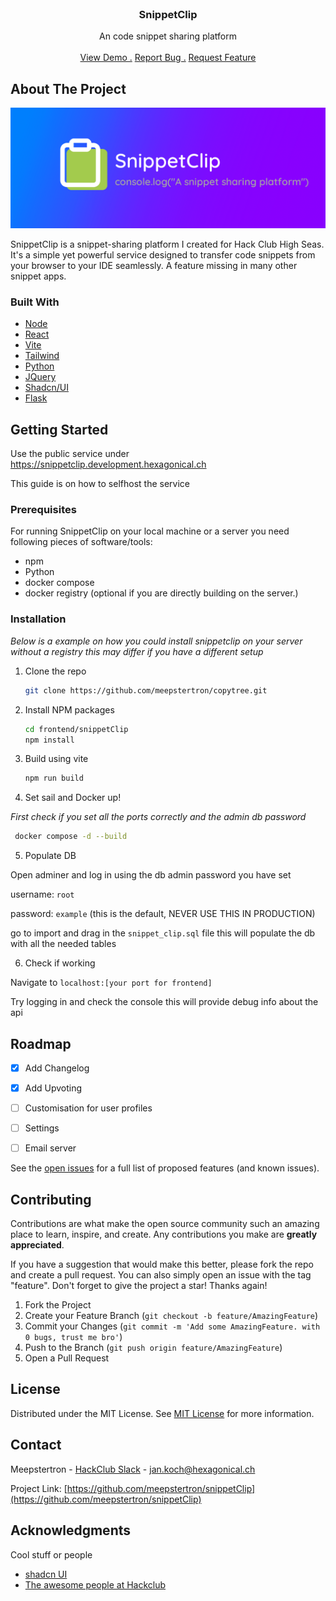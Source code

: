 
<br/>
<div align="center">

<h3 align="center">SnippetClip</h3>
<p align="center">
An code snippet sharing platform

<br/>
<br/>
<a href="https://snippetclip.development.hexagonical.ch">View Demo .</a>  
<a href="https://github.com/Meepstertron/snippetClip/issues/new?labels=bug">Report Bug .</a>
<a href="https://github.com/Meepstertron/snippetClip/issues/new?labels=feature">Request Feature</a>
</p>
</div>

## About The Project

![Banner](https://github.com/meepstertron/snippetClip/blob/main/snippetclip-banner.png?raw=true)

SnippetClip is a snippet-sharing platform I created for Hack Club High Seas. It's a simple yet powerful service designed to transfer code snippets from your browser to your IDE seamlessly.  A feature missing in many other snippet apps.


### Built With

- [Node](https://nodejs.org/)
- [React](https://reactjs.org)
- [Vite](https://vite.dev/)
- [Tailwind](https://tailwindcss.com/)
- [Python](https://www.python.org/)
- [JQuery](https://jquery.com)
- [Shadcn/UI](https://ui.shadcn.com/)
- [Flask](https://flask.palletsprojects.com/)
## Getting Started

Use the public service under https://snippetclip.development.hexagonical.ch

This guide is on how to selfhost the service
### Prerequisites

For running SnippetClip on your local machine or a server you need following pieces of software/tools:

- npm
- Python
- docker compose
- docker registry (optional if you are directly building on the server.)

### Installation

*Below is a example on how you could install snippetclip on your server without a registry this may differ if you have a different setup*


1. Clone the repo
   ```sh
   git clone https://github.com/meepstertron/copytree.git
   ```
2. Install NPM packages
   ```sh
   cd frontend/snippetClip
   npm install
   ```
3. Build using vite
   ```sh
   npm run build
   ```

4. Set sail and Docker up!

*First check if you set all the ports correctly and the admin db password*

```sh
 docker compose -d --build
```

5. Populate DB

Open adminer and  log in using the db admin password you have set

username: `root`

password: `example` (this is the default, NEVER USE THIS IN PRODUCTION)

go to import and drag in the `snippet_clip.sql` file this will populate the db with all the needed tables

6. Check if working

Navigate to `localhost:[your port for frontend]`

Try logging in and check the console this will provide debug info about the api
## Roadmap

- [x] Add Changelog
- [x] Add Upvoting
- [ ] Customisation for user profiles
- [ ] Settings 
- [ ] Email server


See the [open issues](https://github.com/ShaanCoding/ReadME-Generator/issues) for a full list of proposed features (and known issues).
## Contributing

Contributions are what make the open source community such an amazing place to learn, inspire, and create. Any contributions you make are **greatly appreciated**.

If you have a suggestion that would make this better, please fork the repo and create a pull request. You can also simply open an issue with the tag "feature".
Don't forget to give the project a star! Thanks again!

1. Fork the Project
2. Create your Feature Branch (`git checkout -b feature/AmazingFeature`)
3. Commit your Changes (`git commit -m 'Add some AmazingFeature. with 0 bugs, trust me bro'`)
4. Push to the Branch (`git push origin feature/AmazingFeature`)
5. Open a Pull Request
## License

Distributed under the MIT License. See [MIT License](https://opensource.org/licenses/MIT) for more information.
## Contact

Meepstertron - [HackClub Slack](https://hackclub.slack.com/team/U087PR1B2HX) - jan.koch@hexagonical.ch

Project Link: [https://github.com/meepstertron/snippetClip](https://github.com/meepstertron/snippetClip)
## Acknowledgments

Cool stuff or people 


- [shadcn UI](https://ui.shadcn.com/)
- [The awesome people at Hackclub](https://hackclub.com/)
